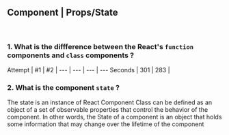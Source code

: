 
## Component | Props/State

<br>

### 1.  What is the diffference between the React's `function` components and `class` components ?
Attempt | #1 | #2 |
--- | --- | --- | --- 
Seconds | 301 | 283 |
### 2.  What is the component `state` ?
The state is an instance of React Component Class can be defined as an object of a set of observable properties that control the behavior of the component. In other words, the State of a component is an object that holds some information that may change over the lifetime of the component

<br>

